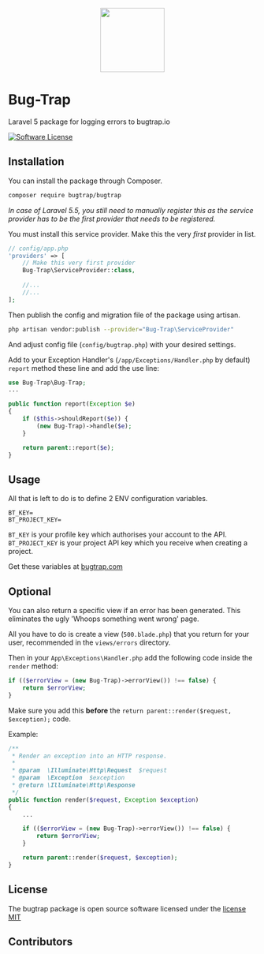 <p align="center">
    <a href="https://www.bugtrap.io" target="_blank"><img width="130" src="https://www.ingressit.com/images/icon128x121.png"></a>
</p>

# Bug-Trap

Laravel 5 package for logging errors to bugtrap.io

[![Software License](https://img.shields.io/badge/license-MIT-brightgreen.svg?style=flat-square)](LICENSE.md)

## Installation 

You can install the package through Composer.
```bash
composer require bugtrap/bugtrap
```
*In case of Laravel 5.5, you still need to manually register this as the service provider has to be the first provider that needs to be registered.*

You must install this service provider. Make this the very *first* provider in list.
```php
// config/app.php
'providers' => [
    // Make this very first provider
    Bug-Trap\ServiceProvider::class,
    
    //...
    //...
];
```

Then publish the config and migration file of the package using artisan.
```bash
php artisan vendor:publish --provider="Bug-Trap\ServiceProvider"
```
And adjust config file (`config/bugtrap.php`) with your desired settings.

Add to your Exception Handler's (`/app/Exceptions/Handler.php` by default) `report` method these line and add the use line:
```php
use Bug-Trap\Bug-Trap;
...

public function report(Exception $e)
{
    if ($this->shouldReport($e)) {
        (new Bug-Trap)->handle($e);
    }

    return parent::report($e);
}
```

## Usage

All that is left to do is to define 2 ENV configuration variables.

```
BT_KEY=
BT_PROJECT_KEY=
```

`BT_KEY` is your profile key which authorises your account to the API.
`BT_PROJECT_KEY` is your project API key which you receive when creating a project.

Get these variables at [bugtrap.com](https://www.bugtrap.com)

## Optional

You can also return a specific view if an error has been generated. This eliminates the ugly 'Whoops something went wrong' page.

All you have to do is create a view (`500.blade.php`) that you return for your user, recommended in the `views/errors` directory.

Then in your `App\Exceptions\Handler.php` add the following code inside the `render` method:

```php
if (($errorView = (new Bug-Trap)->errorView()) !== false) {
    return $errorView;
}
```

Make sure you add this **before** the `return parent::render($request, $exception);` code.

Example:

```php
/**
 * Render an exception into an HTTP response.
 *
 * @param  \Illuminate\Http\Request  $request
 * @param  \Exception  $exception
 * @return \Illuminate\Http\Response
 */
public function render($request, Exception $exception)
{
    ...

    if (($errorView = (new Bug-Trap)->errorView()) !== false) {
        return $errorView;
    }

    return parent::render($request, $exception);
}
```

## License

The bugtrap package is open source software licensed under the [license MIT](http://opensource.org/licenses/MIT)

## Contributors


